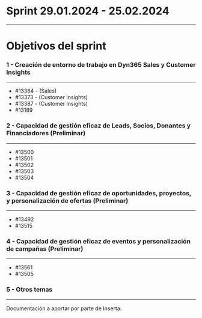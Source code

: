 # **Sprint 29.01.2024 - 25.02.2024**
****

# Objetivos del sprint

### 1 - Creación de entorno de trabajo en Dyn365 Sales y Customer Insights 
****
- #13364 - (Sales)
- #13373 - (Customer Insights)
- #13387 - (Customer Insights)
- #13189

### 2 - Capacidad de gestión eficaz de Leads, Socios, Donantes y Financiadores (Preliminar)
****
- #13500
- #13501
- #13502
- #13503
- #13504

### 3 - Capacidad de gestión eficaz de oportunidades, proyectos, y personalización de ofertas (Preliminar)
****

- #13492
- #13515


### 4 - Capacidad de gestión eficaz de eventos y personalización de campañas (Preliminar)
****

- #13561
- #13505 

### 5 - Otros temas
****
Documentación a aportar por parte de Inserta:


